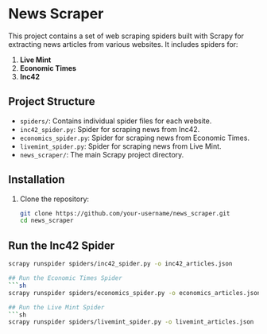 # News Scraper

This project contains a set of web scraping spiders built with Scrapy for extracting news articles from various websites. It includes spiders for:

1. **Live Mint**
2. **Economic Times**
3. **Inc42**

## Project Structure

- `spiders/`: Contains individual spider files for each website.
- `inc42_spider.py`: Spider for scraping news from Inc42.
- `economics_spider.py`: Spider for scraping news from Economic Times.
- `livemint_spider.py`: Spider for scraping news from Live Mint.
- `news_scraper/`: The main Scrapy project directory.

## Installation

1. Clone the repository:
   ```sh
   git clone https://github.com/your-username/news_scraper.git
   cd news_scraper

## Run the Inc42 Spider
```sh
scrapy runspider spiders/inc42_spider.py -o inc42_articles.json

## Run the Economic Times Spider
```sh
scrapy runspider spiders/economics_spider.py -o economics_articles.json

## Run the Live Mint Spider
```sh
scrapy runspider spiders/livemint_spider.py -o livemint_articles.json
